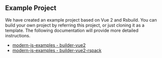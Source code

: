 ## Example Project

We have created an example project based on Vue 2 and Rsbuild. You can build your own project by referring this project, or just cloning it as a template. The following documentation will provide more detailed instructions.

- [modern-js-examples - builder-vue2](https://github.com/web-infra-dev/modern-js-examples/tree/main/examples/builder-vue2)
- [modern-js-examples - builder-vue2-rspack](https://github.com/web-infra-dev/modern-js-examples/tree/main/examples/builder-vue2-rspack)
